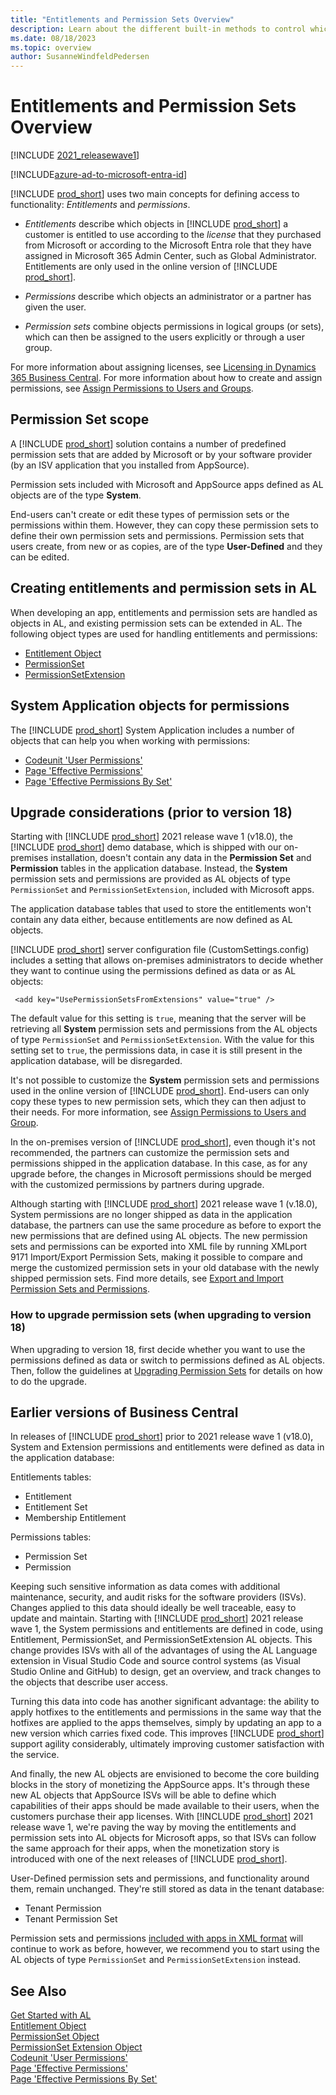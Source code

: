 ```yaml
---
title: "Entitlements and Permission Sets Overview"
description: Learn about the different built-in methods to control which users can do what so that you can design the Business Central permission sets more precisely. 
ms.date: 08/18/2023
ms.topic: overview
author: SusanneWindfeldPedersen
---
```


# Entitlements and Permission Sets Overview

[!INCLUDE [2021_releasewave1](../includes/2021_releasewave1.md)]

[!INCLUDE[azure-ad-to-microsoft-entra-id](~/../shared-content/shared/azure-ad-to-microsoft-entra-id.md)]

[!INCLUDE [prod_short](includes/prod_short.md)] uses two main concepts for defining access to functionality: *Entitlements* and *permissions*.

- *Entitlements* describe which objects in [!INCLUDE [prod_short](includes/prod_short.md)] a customer is entitled to use according to the *license* that they purchased from Microsoft or according to the Microsoft Entra role that they have assigned in Microsoft 365 Admin Center, such as Global Administrator. Entitlements are only used in the online version of [!INCLUDE [prod_short](includes/prod_short.md)]. 

- *Permissions* describe which objects an administrator or a partner has given the user.

- *Permission sets* combine objects permissions in logical groups (or sets), which can then be assigned to the users explicitly or through a user group.  

For more information about assigning licenses, see [Licensing in Dynamics 365 Business Central](../deployment/licensing.md). For more information about how to create and assign permissions, see [Assign Permissions to Users and Groups](/dynamics365/business-central/ui-define-granular-permissions).  

## Permission Set scope

A [!INCLUDE [prod_short](includes/prod_short.md)] solution contains a number of predefined permission sets that are added by Microsoft or by your software provider (by an ISV application that you installed from AppSource).

Permission sets included with Microsoft and AppSource apps defined as AL objects are of the type **System**. <!-- If they are included in XML format, they are of the type **Extension**.--> <!-- Old data-sourced permissions are also tagged as System type. These are permission sets that on-premises admins/devs can add using our PowerShell cmdlets or creating and importing XML files with scope=system-->

End-users can't create or edit these types of permission sets or the permissions within them. However, they can copy these permission sets to define their own permission sets and permissions. Permission sets that users create, from new or as copies, are of the type **User-Defined** and they can be edited.

## Creating entitlements and permission sets in AL

When developing an app, entitlements and permission sets are handled as objects in AL, and existing permission sets can be extended in AL. The following object types are used for handling entitlements and permissions:

- [Entitlement Object](devenv-entitlement-object.md)  
- [PermissionSet](devenv-permissionset-object.md)  
- [PermissionSetExtension](devenv-permissionset-ext-object.md)

<!--
> [!NOTE]  
> In the current version of [!INCLUDE[prod_short](includes/d365fin_long_md.md)] entitlements can only be included with Microsoft apps (enforced by the AppSource cop rules and the technical validation checks that we run for the apps submitted to AppSource). These objects will become available for the ISV apps when we introduce ability to monetize AppSource apps in one of our future releases.  
-->

## System Application objects for permissions

The [!INCLUDE [prod_short](includes/prod_short.md)] System Application includes a number of objects that can help you when working with permissions:

- [Codeunit 'User Permissions'](/dynamics365/business-central/application/system-application/codeunit/system.security.user.user-permissions?toc=/dynamics365/business-central/dev-itpro/toc.json)
- [Page 'Effective Permissions'](/dynamics365/business-central/application/base-application/page/system.security.accesscontrol.effective-permissions?toc=/dynamics365/business-central/dev-itpro/toc.json)
- [Page 'Effective Permissions By Set'](/dynamics365/business-central/application/base-application/page/system.security.accesscontrol.effective-permissions-by-set?toc=/dynamics365/business-central/dev-itpro/toc.json) 


## Upgrade considerations (prior to version 18)

Starting with [!INCLUDE [prod_short](includes/prod_short.md)] 2021 release wave 1 (v18.0), the [!INCLUDE [prod_short](includes/prod_short.md)] demo database, which is shipped with our on-premises installation, doesn't contain any data in the **Permission Set** and **Permission** tables in the application database. Instead, the **System** permission sets and permissions are provided as AL objects of type `PermissionSet` and `PermissionSetExtension`, included with Microsoft apps. 

The application database tables that used to store the entitlements won't contain any data either, because entitlements are now defined as AL objects.

[!INCLUDE [prod_short](includes/prod_short.md)] server configuration file (CustomSettings.config) includes a setting that allows on-premises administrators to decide whether they want to continue using the permissions defined as data or as AL objects: 

```
 <add key="UsePermissionSetsFromExtensions" value="true" />
```

The default value for this setting is `true`, meaning that the server will be retrieving all **System** permission sets and permissions from the AL objects of type `PermissionSet` and `PermissionSetExtension`. With the value for this setting set to `true`, the permissions data, in case it is still present in the application database, will be disregarded. 

It's not possible to customize the **System** permission sets and permissions used in the online version of [!INCLUDE [prod_short](includes/prod_short.md)]. End-users can only copy these types to new permission sets, which they can then adjust to their needs. For more information, see [Assign Permissions to Users and Group](/dynamics365/business-central/ui-define-granular-permissions#to-create-or-modify-a-permission-set).

In the on-premises version of [!INCLUDE [prod_short](includes/prod_short.md)], even though it's not recommended, the partners can customize the permission sets and permissions shipped in the application database. In this case, as for any upgrade before, the changes in Microsoft permissions should be merged with the customized permissions by partners during upgrade.

Although starting with [!INCLUDE [prod_short](includes/prod_short.md)] 2021 release wave 1 (v.18.0), System permissions are no longer shipped as data in the application database, the partners can use the same procedure as before to export the new permissions that are defined using AL objects. The new permission sets and permissions can be exported into XML file by running XMLport 9171 Import/Export Permission Sets, making it possible to compare and merge the customized permission sets in your old database with the newly shipped permission sets. Find more details, see [Export and Import Permission Sets and Permissions](../upgrade/how-to--import-export-permission-sets-permissions.md).

### How to upgrade permission sets (when upgrading to version 18)

When upgrading to version 18, first decide whether you want to use the permissions defined as data or switch to permissions defined as AL objects. Then, follow the guidelines at [Upgrading Permission Sets](../upgrade/upgrade-permissions.md) for details on how to do the upgrade.  

## Earlier versions of Business Central

In releases of [!INCLUDE [prod_short](includes/prod_short.md)] prior to 2021 release wave 1 (v18.0), System and Extension permissions and entitlements were defined as data in the application database: 

Entitlements tables:

- Entitlement
- Entitlement Set
- Membership Entitlement

Permissions tables:

- Permission Set
- Permission

Keeping such sensitive information as data comes with additional maintenance, security, and audit risks for the software providers (ISVs). Changes applied to this data should ideally be well traceable, easy to update and maintain. Starting with [!INCLUDE [prod_short](includes/prod_short.md)] 2021 release wave 1, the System permissions and entitlements are defined in code, using Entitlement, PermissionSet, and PermissionSetExtension AL objects. This change provides ISVs with all of the advantages of using the AL Language extension in Visual Studio Code and source control systems (as Visual Studio Online and GitHub) to design, get an overview, and track changes to the objects that describe user access. 

Turning this data into code has another significant advantage: the ability to apply hotfixes to the entitlements and permissions in the same way that the hotfixes are applied to the apps themselves, simply by updating an app to a new version which carries fixed code. This improves [!INCLUDE [prod_short](includes/prod_short.md)] support agility considerably, ultimately improving customer satisfaction with the service.

And finally, the new AL objects are envisioned to become the core building blocks in the story of monetizing the AppSource apps. It's through these new AL objects that AppSource ISVs will be able to define which capabilities of their apps should be made available to their users, when the customers purchase their app licenses. With [!INCLUDE [prod_short](includes/prod_short.md)] 2021 release wave 1, we're paving the way by moving the entitlements and permission sets into AL objects for Microsoft apps, so that ISVs can follow the same approach for their apps, when the monetization story is introduced with one of the next releases of [!INCLUDE [prod_short](includes/prod_short.md)].

User-Defined permission sets and permissions, and functionality around them, remain unchanged. They're still stored as data in the tenant database:

- Tenant Permission
- Tenant Permission Set

Permission sets and permissions [included with apps in XML format](devenv-export-permission-sets.md) will continue to work as before, however, we recommend you to start using the AL objects of type `PermissionSet` and `PermissionSetExtension` instead.

## See Also

[Get Started with AL](devenv-get-started.md)  
[Entitlement Object](devenv-entitlement-object.md)  
[PermissionSet Object](devenv-permissionset-object.md)  
[PermissionSet Extension Object](devenv-permissionset-ext-object.md)   
[Codeunit 'User Permissions'](/dynamics365/business-central/application/system-application/codeunit/system.security.user.user-permissions?toc=/dynamics365/business-central/dev-itpro/toc.json)  
[Page 'Effective Permissions'](/dynamics365/business-central/application/base-application/page/system.security.accesscontrol.effective-permissions?toc=/dynamics365/business-central/dev-itpro/toc.json)  
[Page 'Effective Permissions By Set'](/dynamics365/business-central/application/base-application/page/system.security.accesscontrol.effective-permissions-by-set?toc=/dynamics365/business-central/dev-itpro/toc.json)  

